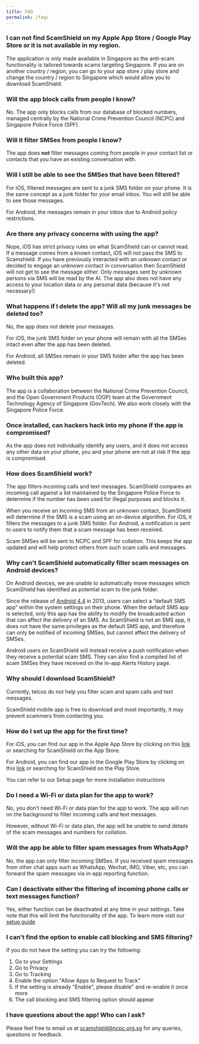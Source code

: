 ```yaml
---
title: FAQ
permalink: /faq/
---
```

### I can not find ScamShield on my Apple App Store / Google Play Store or it is not available in my region.

The application is only made available in Singapore as the anti-scam functionality is tailored towards scams targeting Singapore. If you are on another country / region, you can go to your app store / play store and change the country / region to Singapore which would allow you to download ScamShield.


### Will the app block calls from people I know?

No. The app only blocks calls from our database of blocked numbers, managed centrally by the National Crime Prevention Council (NCPC) and Singapore Police Force (SPF).

### Will it filter SMSes from people I know?

The app does **not** filter messages coming from people in your contact list or contacts that you have an existing conversation with.

### Will I still be able to see the SMSes that have been filtered?

For iOS, filtered messages are sent to a junk SMS folder on your phone. It is the same concept as a junk folder for your email inbox. You will still be able to see those messages.

For Android, the messages remain in your inbox due to Android policy restrictions.

### Are there any privacy concerns with using the app?

Nope, iOS has strict privacy rules on what ScamShield can or cannot read. If a message comes from a known contact, iOS will not pass the SMS to Scamshield. If you have previously interacted with an unknown contact or decided to engage an unknown contact in conversation then ScamShield will not get to see the message either. Only messages sent by unknown persons via SMS will be read by the AI. The app also does not have any access to your location data or any personal data (because it&#39;s not necessary!)

### What happens if I delete the app? Will all my junk messages be deleted too?

No, the app does not delete your messages. 

For iOS, the junk SMS folder on your phone will remain with all the SMSes intact even after the app has been deleted. 

For Android, all SMSes remain in your SMS folder after the app has been deleted.

### Who built this app?

The app is a collaboration between the National Crime Prevention Council, and the Open Government Products (OGP) team at the Government Technology Agency of Singapore (GovTech). We also work closely with the Singapore Police Force.

### Once installed, can hackers hack into my phone if the app is compromised?

As the app does not individually identify any users, and it does not access any other data on your phone, you and your phone are not at risk if the app is compromised.

### How does ScamShield work?

The app filters incoming calls and text messages. ScamShield compares an incoming call against a list maintained by the Singapore Police Force to determine if the number has been used for illegal purposes and blocks it. 

When you receive an incoming SMS from an unknown contact,  ScamShield will determine if the SMS is a scam using an on-device algorithm. For iOS, it filters the messages to a junk SMS folder. For Android, a notification is sent to users to notify them that a scam message has been received. 

Scam SMSes will be sent to NCPC and SPF for collation. This keeps the app updated and will help protect others from such scam calls and messages.

### Why can't ScamShield automatically filter scam messages on Android devices?

On Android devices, we are unable to automatically move messages which ScamShield has identified as potential scam to the junk folder. 

Since the release of [Android 4.4](https://developer.android.com/about/versions/kitkat/android-4.4#SMS) in 2013, users can select a “default SMS app” within the system settings on their phone. When the default SMS app is selected, only this app has the ability to modify the broadcasted action that can affect the delivery of an SMS. As ScamShield is not an SMS app, it does not have the same privileges as the default SMS app, and therefore can only be notified of incoming SMSes, but cannot affect the delivery of SMSes. 

Android users on ScamShield will instead receive a push notification when they receive a potential scam SMS. They can also find a compiled list of scam SMSes they have received on the in-app Alerts History page.

### Why should I download ScamShield?

Currently, telcos do not help you filter scam and spam calls and text messages. 

ScamShield mobile app is free to download and most importantly, it may prevent scammers from contacting you. 

### How do I set up the app for the first time?

For iOS, you can find our app in the Apple App Store by clicking on this [link](https://apps.apple.com/sg/app/scamshield/id1497144087) or searching for ScamShield on the App Store.

For Android, you can find our app in the Google Play Store by clicking on this [link](https://play.google.com/store/apps/details?id=sg.gov.scamshield) or searching for ScamShield on the Play Store.

You can refer to our Setup page for more installation instructions

### Do I need a Wi-Fi or data plan for the app to work?

No, you don’t need Wi-Fi or data plan for the app to work. The app will run on the background to filter incoming calls and text messages. 

However, without Wi-Fi or data plan, the app will be unable to send details of the scam messages and numbers for collation.

### Will the app be able to filter spam messages from WhatsApp?

No, the app can only filter incoming SMSes. If you received spam messages from other chat apps such as WhatsApp, Wechat, IMO, Viber, etc, you can forward the spam messages via in-app reporting function. 

### Can I deactivate either the filtering of incoming phone calls or text messages function?

Yes, either function can be deactivated at any time in your settings. Take note that this will limit the functionality of the app. To learn more visit our [setup guide](https://www.scamshield.org.sg/setup-guide/)

### I can't find the option to enable call blocking and SMS filtering?

If you do not have the setting you can try the following:
1. Go to your Settings 
2. Go to Privacy 
3. Go to Tracking 
4. Enable the option "Allow Apps to Request to Track"
5. If the setting is already "Enable", please disable" and re-enable it once more
6. The call blocking and SMS filtering option should appear

### I have questions about the app! Who can I ask?

Please feel free to email us at [scamshield@ncpc.org.sg](mailto:scamshield@ncpc.org.sg) for any queries, questions or feedback.